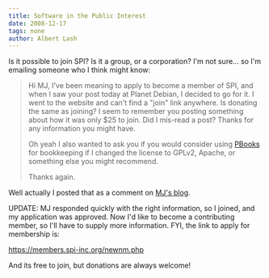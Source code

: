 ```yaml
---
title: Software in the Public Interest
date: 2008-12-17
tags: none
author: Albert Lash
---
```

Is it possible to join SPI? Is it a group, or a corporation? I'm not sure... so I'm emailing someone who I think might know:

<blockquote>

Hi MJ, I've been meaning to apply to become a member of SPI, and when I saw your post today at Planet Debian, I decided to go for it. I went to the website and can't find a "join" link anywhere. Is donating the same as joining? I seem to remember you posting something about how it was only $25 to join. Did I mis-read a post? Thanks for any information you might have.

Oh yeah I also wanted to ask you if you would consider using <a href="http://www.pbooks.org/">PBooks</a> for bookkeeping if I changed the license to GPLv2, Apache, or something else you might recommend.

Thanks again.</blockquote>

Well actually I posted that as a comment on <a href="http://www.news.software.coop/spi-december-2008/415/">MJ's blog</a>.

UPDATE: MJ responded quickly with the right information, so I joined, and my application was approved. Now I'd like to become a contributing member, so I'll have to supply more information. FYI, the link to apply for membership is:

<a href="https://members.spi-inc.org/newnm.php">https://members.spi-inc.org/newnm.php</a>

And its free to join, but donations are always welcome!

